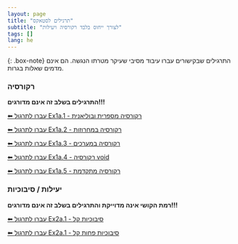 ```yaml
---
layout: page
title: "תרגילים לסטאקס"
subtitle: "לצורך ייחוס בלבד רקורסיה ויעילות"
tags: []
lang: he
---
```


{: .box-note}
התרגילים שבקישורים עברו עיבוד מסיבי שעיקר מטרתו הנגשה. הם אינם מדמים שאלות בגרות.

### רקורסיה

**התרגילים בשלב זה אינם מדורגים!!!**


[⬅ עברו לתרגול Ex1a.1 - רקורסיה מספרית ובוליאנית](/cst/recursion/Ex1a.1recursion.misparitNBool)

[⬅ עברו לתרגול Ex1a.2 - רקורסיה במחרוזות](/cst/recursion/Ex1a.2recursion.strings)

[⬅ עברו לתרגול Ex1a.3 - רקורסיה במערכים](/cst/recursion/Ex1a.3recursion.arrays)

[⬅ עברו לתרגול Ex1a.4 - רקורסיה void](/cst/recursion/Ex1a.4recursion.void)

[⬅ עברו לתרגול Ex1a.5 - רקורסיה מתקדמת](/cst/recursion/Ex1a.5recursion.avanced)



### יעילות / סיבוכיות

**רמת הקושי אינה מדוייקת והתרגילים בשלב זה אינם מדורגים!!!**

[⬅ עברו לתרגול Ex2a.1 - סיבוכיות קל](/cst/complexity/Ex2.1complexity.easy)

[⬅ עברו לתרגול Ex2a.1 - סיבוכיות פחות קל](/cst/complexity/Ex2.2complexity.lessEasy)